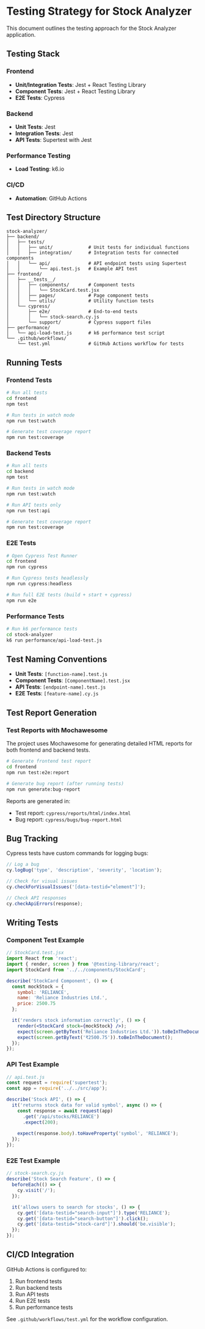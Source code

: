 # Testing Strategy for Stock Analyzer

This document outlines the testing approach for the Stock Analyzer application.

## Testing Stack

### Frontend
- **Unit/Integration Tests**: Jest + React Testing Library
- **Component Tests**: Jest + React Testing Library
- **E2E Tests**: Cypress

### Backend
- **Unit Tests**: Jest
- **Integration Tests**: Jest
- **API Tests**: Supertest with Jest

### Performance Testing
- **Load Testing**: k6.io

### CI/CD
- **Automation**: GitHub Actions

## Test Directory Structure

```
stock-analyzer/
├── backend/
│   ├── tests/
│   │   ├── unit/             # Unit tests for individual functions
│   │   ├── integration/      # Integration tests for connected components
│   │   └── api/              # API endpoint tests using Supertest
│   │       └── api.test.js   # Example API test
├── frontend/
│   ├── __tests__/
│   │   ├── components/       # Component tests
│   │   │   └── StockCard.test.jsx
│   │   ├── pages/            # Page component tests
│   │   └── utils/            # Utility function tests
│   └── cypress/
│       ├── e2e/              # End-to-end tests
│       │   └── stock-search.cy.js
│       └── support/          # Cypress support files
├── performance/
│   └── api-load-test.js      # k6 performance test script
└── .github/workflows/
    └── test.yml              # GitHub Actions workflow for tests
```

## Running Tests

### Frontend Tests

```bash
# Run all tests
cd frontend
npm test

# Run tests in watch mode
npm run test:watch

# Generate test coverage report
npm run test:coverage
```

### Backend Tests

```bash
# Run all tests
cd backend
npm test

# Run tests in watch mode
npm run test:watch

# Run API tests only
npm run test:api

# Generate test coverage report
npm run test:coverage
```

### E2E Tests

```bash
# Open Cypress Test Runner
cd frontend
npm run cypress

# Run Cypress tests headlessly
npm run cypress:headless

# Run full E2E tests (build + start + cypress)
npm run e2e
```

### Performance Tests

```bash
# Run k6 performance tests
cd stock-analyzer
k6 run performance/api-load-test.js
```

## Test Naming Conventions

- **Unit Tests**: `[function-name].test.js`
- **Component Tests**: `[ComponentName].test.jsx`
- **API Tests**: `[endpoint-name].test.js`
- **E2E Tests**: `[feature-name].cy.js`

## Test Report Generation

### Test Reports with Mochawesome

The project uses Mochawesome for generating detailed HTML reports for both frontend and backend tests.

```bash
# Generate frontend test report
cd frontend
npm run test:e2e:report

# Generate bug report (after running tests)
npm run generate:bug-report
```

Reports are generated in:
- Test report: `cypress/reports/html/index.html`
- Bug report: `cypress/bugs/bug-report.html`

## Bug Tracking

Cypress tests have custom commands for logging bugs:

```javascript
// Log a bug
cy.logBug('type', 'description', 'severity', 'location');

// Check for visual issues
cy.checkForVisualIssues('[data-testid="element"]');

// Check API responses
cy.checkApiErrors(response);
```

## Writing Tests

### Component Test Example

```jsx
// StockCard.test.jsx
import React from 'react';
import { render, screen } from '@testing-library/react';
import StockCard from '../../components/StockCard';

describe('StockCard Component', () => {
  const mockStock = {
    symbol: 'RELIANCE',
    name: 'Reliance Industries Ltd.',
    price: 2500.75
  };

  it('renders stock information correctly', () => {
    render(<StockCard stock={mockStock} />);
    expect(screen.getByText('Reliance Industries Ltd.')).toBeInTheDocument();
    expect(screen.getByText('₹2500.75')).toBeInTheDocument();
  });
});
```

### API Test Example

```javascript
// api.test.js
const request = require('supertest');
const app = require('../../src/app');

describe('Stock API', () => {
  it('returns stock data for valid symbol', async () => {
    const response = await request(app)
      .get('/api/stocks/RELIANCE')
      .expect(200);
    
    expect(response.body).toHaveProperty('symbol', 'RELIANCE');
  });
});
```

### E2E Test Example

```javascript
// stock-search.cy.js
describe('Stock Search Feature', () => {
  beforeEach(() => {
    cy.visit('/');
  });

  it('allows users to search for stocks', () => {
    cy.get('[data-testid="search-input"]').type('RELIANCE');
    cy.get('[data-testid="search-button"]').click();
    cy.get('[data-testid="stock-card"]').should('be.visible');
  });
});
```

## CI/CD Integration

GitHub Actions is configured to:
1. Run frontend tests
2. Run backend tests
3. Run API tests
4. Run E2E tests
5. Run performance tests

See `.github/workflows/test.yml` for the workflow configuration. 